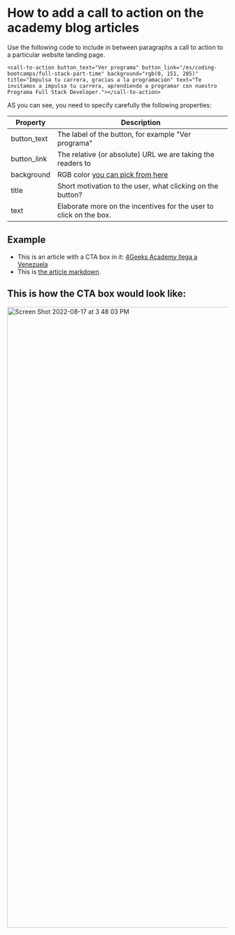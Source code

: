 # How to add a call to action on the academy blog articles

Use the following code to include in between paragraphs a call to action to a particular website landing page.

```
<call-to-action button_text="Ver programa" button_link="/es/coding-bootcamps/full-stack-part-time" background="rgb(0, 151, 205)" title="Impulsa tu carrera, gracias a la programación" text="Te invitamos a impulsa tu carrera, aprendiendo a programar con nuestro Programa Full Stack Developer."></call-to-action>
```

AS you can see, you need to specify carefully the following properties:

| Property              | Description                                                                   |
| --------------------- | ----------------------------------------------------------------------------- |
| button_text           | The label of the button, for example "Ver programa"                           |
| button_link           | The relative (or absolute) URL we are taking the readers to                   |
| background            | RGB color [you can pick from here](https://htmlcolors.com/google-color-picker)|
| title                 | Short motivation to the user, what clicking on the button?                    |
| text                  | Elaborate more on the incentives for the user to click on the box.            |

## Example

- This is an article with a CTA box in it: [4Geeks Academy llega a Venezuela](https://4geeksacademy.com/es/tendencias-y-tecnologia/4geeks-academy-llega-a-venezuela)
- This is [the article markdown](https://github.com/4GeeksAcademy/website-v2/blob/master/src/data/blog/4geeks-academy-llega-a-venezuela.es.md).

## This is how the CTA box would look like:

<img width="1416" alt="Screen Shot 2022-08-17 at 3 48 03 PM" src="https://user-images.githubusercontent.com/426452/185229419-a6e85996-e5d9-4ac7-a689-a77074265dca.png">
